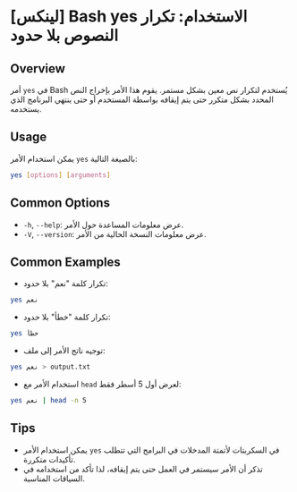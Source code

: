 # [لينكس] Bash yes الاستخدام: تكرار النصوص بلا حدود

## Overview
أمر `yes` في Bash يُستخدم لتكرار نص معين بشكل مستمر. يقوم هذا الأمر بإخراج النص المحدد بشكل متكرر حتى يتم إيقافه بواسطة المستخدم أو حتى ينتهي البرنامج الذي يستخدمه.

## Usage
يمكن استخدام الأمر `yes` بالصيغة التالية:

```bash
yes [options] [arguments]
```

## Common Options
- `-h`, `--help`: عرض معلومات المساعدة حول الأمر.
- `-V`, `--version`: عرض معلومات النسخة الحالية من الأمر.

## Common Examples
- تكرار كلمة "نعم" بلا حدود:
```bash
yes نعم
```

- تكرار كلمة "خطأ" بلا حدود:
```bash
yes خطأ
```

- توجيه ناتج الأمر إلى ملف:
```bash
yes نعم > output.txt
```

- استخدام الأمر مع `head` لعرض أول 5 أسطر فقط:
```bash
yes نعم | head -n 5
```

## Tips
- يمكن استخدام الأمر `yes` في السكربتات لأتمتة المدخلات في البرامج التي تتطلب تأكيدات متكررة.
- تذكر أن الأمر سيستمر في العمل حتى يتم إيقافه، لذا تأكد من استخدامه في السياقات المناسبة.